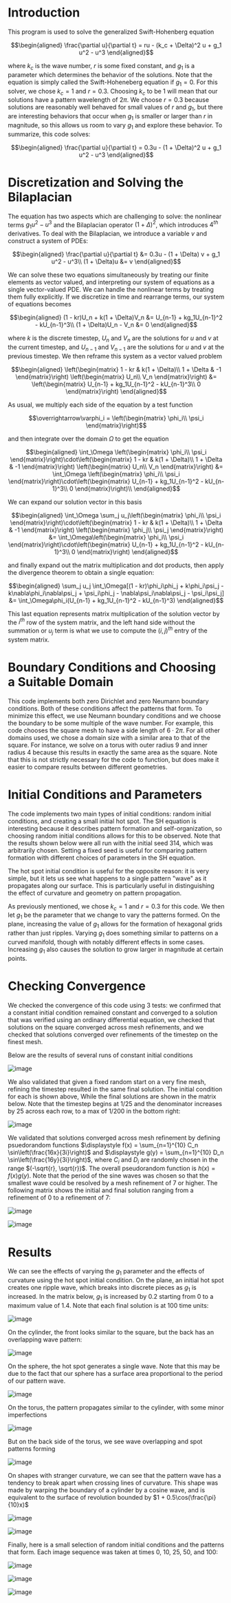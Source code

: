 # Introduction

This program is used to solve the generalized Swift-Hohenberg equation

$$\begin{aligned}
    \frac{\partial u}{\partial t} = ru - (k_c + \Delta)^2 u + g_1 u^2 - u^3
\end{aligned}$$

where $k_c$ is the wave number, $r$ is some fixed constant, and
$g_1$ is a parameter which determines the behavior of the solutions.
Note that the equation is simply called the Swift-Hoheneberg equation if
$g_1 = 0$. For this solver, we chose $k_c = 1$ and $r = 0.3$.
Choosing $k_c$ to be 1 will mean that our solutions have a pattern
wavelength of $2\pi$. We choose $r = 0.3$ because solutions are
reasonably well behaved for small values of $r$ and $g_1$, but there
are interesting behaviors that occur when $g_1$ is smaller or larger
than $r$ in magnitude, so this allows us room to vary $g_1$ and
explore these behavior. To summarize, this code solves:

$$\begin{aligned}
    \frac{\partial u}{\partial t} = 0.3u - (1 + \Delta)^2 u + g_1 u^2 - u^3
\end{aligned}$$

# Discretization and Solving the Bilaplacian

The equation has two aspects which are challenging to solve: the
nonlinear terms $g_1u^2 - u^3$ and the Bilaplacian operator
$(1 + \Delta)^2$, which introduces $4^{th}$ derivatives. To deal
with the Bilaplacian, we introduce a variable $v$ and construct a
system of PDEs:

$$\begin{aligned}
    \frac{\partial u}{\partial t} &= 0.3u - (1 + \Delta) v + g_1 u^2 - u^3\\
    (1 + \Delta)u &= v
\end{aligned}$$

We can solve these two equations simultaneously by treating our
finite elements as vector valued, and interpreting our system of
equations as a single vector-valued PDE. We can handle the nonlinear
terms by treating them fully explicitly. If we discretize in time and
rearrange terms, our system of equations becomes 

$$\begin{aligned}
        (1 - kr)U_n + k(1 + \Delta)V_n &= U_{n-1} + kg_1U_{n-1}^2 - kU_{n-1}^3\\
        (1 + \Delta)U_n - V_n &= 0
\end{aligned}$$ 

where $k$ is the discrete timestep, $U_n$ and
$V_n$ are the solutions for $u$ and $v$ at the current timestep,
and $U_{n-1}$ and $V_{n-1}$ are the solutions for $u$ and $v$ at
the previous timestep. We then reframe this system as a vector valued
problem

$$\begin{aligned}
    \left(\begin{matrix}
            1 - kr & k(1 + \Delta)\\
            1 + \Delta & -1
        \end{matrix}\right)
        \left(\begin{matrix}
            U_n\\
		    V_n
        \end{matrix}\right) &= \left(\begin{matrix}
            U_{n-1} + kg_1U_{n-1}^2 - kU_{n-1}^3\\
		0
        \end{matrix}\right)
\end{aligned}$$

As usual, we multiply each side of the equation by a
test function 

$$\overrightarrow\varphi_i = \left(\begin{matrix}
    \phi_i\\
    \psi_i
\end{matrix}\right)$$

and then integrate over the domain $\Omega$ to get the equation

$$\begin{aligned}
    \int_\Omega \left(\begin{matrix}
            \phi_i\\ 
                \psi_i
        \end{matrix}\right)\cdot\left(\begin{matrix}
            1 - kr & k(1 + \Delta)\\
            1 + \Delta & -1
        \end{matrix}\right)
        \left(\begin{matrix}
            U_n\\
            V_n
        \end{matrix}\right) &= \int_\Omega \left(\begin{matrix}
            \phi_i\\
		\psi_i
        \end{matrix}\right)\cdot\left(\begin{matrix}
            U_{n-1} + kg_1U_{n-1}^2 - kU_{n-1}^3\\
		0
        \end{matrix}\right)\\
\end{aligned}$$

We can expand our solution vector in this basis

$$\begin{aligned}
    \int_\Omega \sum_j u_j\left(\begin{matrix}
            \phi_i\\
		    \psi_i
        \end{matrix}\right)\cdot\left(\begin{matrix}
            1 - kr & k(1 + \Delta)\\
            1 + \Delta & -1
        \end{matrix}\right)
        \left(\begin{matrix}
            \phi_j\\
            \psi_j
        \end{matrix}\right) &= \int_\Omega\left(\begin{matrix}
            \phi_i\\
		    \psi_i
        \end{matrix}\right)\cdot\left(\begin{matrix}
            U_{n-1} + kg_1U_{n-1}^2 - kU_{n-1}^3\\
		0
        \end{matrix}\right)
\end{aligned}$$

and finally expand out the matrix multiplication
and dot products, then apply the divergence theorem to obtain
a single equation:

$$\begin{aligned}
    \sum_j u_j \int_\Omega[(1 - kr)\phi_i\phi_j + k\phi_i\psi_j - k\nabla\phi_i\nabla\psi_j + \psi_i\phi_j - \nabla\psi_i\nabla\psi_j - \psi_i\psi_j] &= \int_\Omega\phi_i(U_{n-1} + kg_1U_{n-1}^2 - kU_{n-1}^3)
\end{aligned}$$

This last equation represents matrix multiplication of the
solution vector by the $i^{th}$ row of the system matrix, and the left
hand side without the summation or $u_j$ term is what we use to
compute the $(i, j)^{th}$ entry of the system matrix.

# Boundary Conditions and Choosing a Suitable Domain

This code implements both zero Dirichlet and zero Neumann boundary
conditions. Both of these conditions affect the patterns that form. To
minimize this effect, we use Neumann boundary conditions and we choose
the boundary to be some multiple of the wave number. For example, this
code chooses the square mesh to have a side length of $6\cdot 2\pi$.
For all other domains used, we chose a domain size with a similar area
to that of the square. For instance, we solve on a torus with outer
radius 9 and inner radius 4 because this results in exactly the same
area as the square. Note that this is not strictly necessary for the
code to function, but does make it easier to compare results between
different geometries.

# Initial Conditions and Parameters

The code implements two main types of initial conditions: random initial
conditions, and creating a small initial hot spot. The SH equation is
interesting because it describes pattern formation and
self-organization, so choosing random initial conditions allows for this
to be observed. Note that the results shown below were all run with the
initial seed 314, which was arbitrarily chosen. Setting a fixed seed is
useful for comparing pattern formation with different choices of
parameters in the SH equation.

The hot spot initial condition is useful for the opposite reason: it is
very simple, but it lets us see what happens to a single pattern
\"wave\" as it propagates along our surface. This is particularly
useful in distinguishing the effect of curvature and geometry on pattern
propagation.

As previously mentioned, we chose $k_c = 1$ and $r = 0.3$ for this
code. We then let $g_1$ be the parameter that we change to vary the
patterns formed. On the plane, increasing the value of $g_1$ allows
for the formation of hexagonal grids rather than just ripples. Varying
$g_1$ does something similar to patterns on a curved manifold, though
with notably different effects in some cases. Increasing $g_1$ also
causes the solution to grow larger in magnitude at certain points.

# Checking Convergence

We checked the convergence of this code using 3 tests: we confirmed that
a constant initial condition remained constant and converged to a
solution that was verified using an ordinary differential equation, we
checked that solutions on the square converged across mesh refinements,
and we checked that solutions converged over refinements of the timestep
on the finest mesh.

Below are the results of several runs of constant initial conditions

![image](./doc/images/Figures_1_and_2.png)

We also validated that given a fixed random start on a very fine mesh,
refining the timestep resulted in the same final solution. The initial
condition for each is shown above, While the final solutions are shown in the matrix below. Note that the
timestep begins at 1/25 and the denominator increases by 25 across each
row, to a max of 1/200 in the bottom right:

![image](./doc/images/TC_table.png)

We validated that solutions converged across mesh refinement by defining
psuedorandom functions
$\displaystyle f(x) = \sum_{n=1}^{10} C_n \sin\left(\frac{16x}{3i}\right)$
and
$\displaystyle g(y) = \sum_{n=1}^{10} D_n \sin\left(\frac{16y}{3i}\right)$,
where $C_i$ and $D_i$ are randomly chosen in the range
$(-\sqrt{r}, \sqrt{r})$. The overall pseudorandom function is
$h(x) = f(x)g(y)$. Note that the period of the sine waves was chosen
so that the smallest wave could be resolved by a mesh refinement of 7 or
higher. The following matrix shows the initial and final solution
ranging from a refinement of 0 to a refinement of 7:

![image](./doc/images/Refinement_Convergence_Table_1.png)

![image](./doc/images/Refinement_Convergence_Table_2.png)

# Results

We can see the effects of varying the $g_1$ parameter and the effects
of curvature using the hot spot initial condition. On the plane, an
initial hot spot creates one ripple wave, which breaks into discrete
pieces as $g_1$ is increased. In the matrix below, $g_1$ is
increased by 0.2 starting from 0 to a maximum value of 1.4. Note that
each final solution is at 100 time units:

![image](./doc/images/Square_Hotspot_Table.png)

On the cylinder, the front looks similar to the square, but the back has
an overlapping wave pattern:

![image](./doc/images/Cylinder_Hotspot_Table.png)


On the sphere, the hot spot generates a single wave. Note that this may
be due to the fact that our sphere has a surface area proportional to
the period of our pattern wave.

![image](./doc/images/Sphere_Hotspot_Table.png)

On the torus, the pattern propagates similar to the cylinder, with some
minor imperfections

![image](./doc/images/Torus_Hotspot_Front_Table.png)

But on the back side of the torus, we see wave overlapping and spot
patterns forming

![image](./doc/images/Torus_Hotspot_Back_Table.png)

On shapes with stranger curvature, we can see that the pattern wave has
a tendency to break apart when crossing lines of curvature. This shape
was made by warping the boundary of a cylinder by a cosine wave, and is
equivalent to the surface of revolution bounded by
$1 + 0.5\cos(\frac{\pi}{10}x)$

![image](./doc/images/Sinusoid_Hotspot_Front_Table.png)

![image](./doc/images/Sinusoid_Hotspot_Back_Table.png)

Finally, here is a small selection of random initial conditions and the
patterns that form. Each image sequence was taken at times 0, 10, 25,
50, and 100:

![image](./doc/images/Square_Random_Table.png)

![image](./doc/images/Sphere_Random_Table.png)

![image](./doc/images/Sinusoid_Random_Table.png)